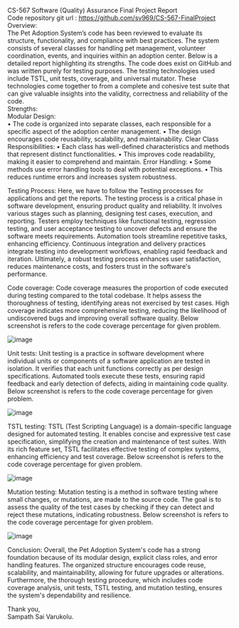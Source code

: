 CS-567 Software (Quality) Assurance Final Project Report<br />
Code repository git url :
https://github.com/sv969/CS-567-FinalProject <br />
Overview:<br />
The Pet Adoption System’s code has been reviewed to evaluate its structure, functionality, and compliance with best practices. The system consists of several classes for handling pet management, volunteer coordination, events, and inquiries within an adoption center. Below is a detailed report highlighting its strengths. The code does exist on GitHub and was written purely for testing purposes. The testing technologies used include TSTL, unit tests, coverage, and universal mutator. These technologies come together to from a complete and cohesive test suite that can give valuable insights into the validity, correctness and reliability of the code.<br />
Strengths:<br />
Modular Design: <br />
• The code is organized into separate classes, each responsible for a specific aspect of the adoption center management.
• The design encourages code reusability, scalability, and maintainability.
Clear Class Responsibilities:
• Each class has well-defined characteristics and methods that represent distinct functionalities.
• This improves code readability, making it easier to comprehend and maintain.
Error Handling:
• Some methods use error handling tools to deal with potential exceptions.
• This reduces runtime errors and increases system robustness.

Testing Process:
Here, we have to follow the Testing processes for applications and get the reports. The testing process is a critical phase in software development, ensuring product quality and reliability. It involves various stages such as planning, designing test cases, execution, and reporting. Testers employ techniques like functional testing, regression testing, and user acceptance testing to uncover defects and ensure the software meets requirements. Automation tools streamline repetitive tasks, enhancing efficiency. Continuous integration and delivery practices integrate testing into development workflows, enabling rapid feedback and iteration. Ultimately, a robust testing process enhances user satisfaction, reduces maintenance costs, and fosters trust in the software's performance.<br />

Code coverage: Code coverage measures the proportion of code executed during testing compared to the total codebase. It helps assess the thoroughness of testing, identifying areas not exercised by test cases. High coverage indicates more comprehensive testing, reducing the likelihood of undiscovered bugs and improving overall software quality. Below screenshot is refers to the code coverage percentage for given problem.<br />

![image](https://github.com/sv969/CS-567-FinalProject/assets/166189909/b39864a1-531b-4286-9472-23d9062bce9e)

Unit tests: Unit testing is a practice in software development where individual units or components of a software application are tested in isolation. It verifies that each unit functions correctly as per design specifications. Automated tools execute these tests, ensuring rapid feedback and early detection of defects, aiding in maintaining code quality. Below screenshot is refers to the code coverage percentage for given problem.<br />

![image](https://github.com/sv969/CS-567-FinalProject/assets/166189909/8a5ae8e1-0019-4a71-a739-358760f2fd7c)

TSTL testing: TSTL (Test Scripting Language) is a domain-specific language designed for automated testing. It enables concise and expressive test case specification, simplifying the creation and maintenance of test suites. With its rich feature set, TSTL facilitates effective testing of complex systems, enhancing efficiency and test coverage. Below screenshot is refers to the code coverage percentage for given problem.<br />

![image](https://github.com/sv969/CS-567-FinalProject/assets/166189909/2fd2baac-3e03-42d8-bb52-14ac1d310f60)

Mutation testing: Mutation testing is a method in software testing where small changes, or mutations, are made to the source code. The goal is to assess the quality of the test cases by checking if they can detect and reject these mutations, indicating robustness. Below screenshot is refers to the code coverage percentage for given problem.
<br />

![image](https://github.com/sv969/CS-567-FinalProject/assets/166189909/929bc949-9b6c-4139-b419-a39e1ded7602)

Conclusion:
Overall, the Pet Adoption System's code has a strong foundation because of its modular design, explicit class roles, and error handling features. The organized structure encourages code reuse, scalability, and maintainability, allowing for future upgrades or alterations. Furthermore, the thorough testing procedure, which includes code coverage analysis, unit tests, TSTL testing, and mutation testing, ensures the system's dependability and resilience.

Thank you,<br />
Sampath Sai Varukolu.
